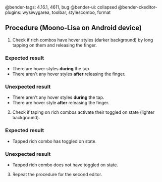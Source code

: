 @bender-tags: 4.16.1, 4611, bug
@bender-ui: collapsed
@bender-ckeditor-plugins: wysiwygarea, toolbar, stylescombo, format

## Procedure (Moono-Lisa on Android device)

1. Check if rich combos have hover styles (darker background) by long tapping on them and releasing the finger.

  ### Expected result

  * There are hover styles **during** the tap.
  * There aren't any hover styles **after** releasing the finger.

  ### Unexpected result

  * There aren't any hover styles **during** the tap.
  * There are hover style **after** releasing the finger.

2. Check if taping on rich combos activate their toggled on state (lighter background).

  ### Expected result

  * Tapped rich combo has toggled on state.

  ### Unexpected result

  * Tapped rich combo does not have toggled on state.

3. Repeat the procedure for the second editor.
